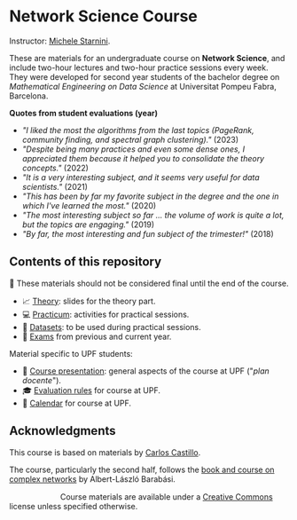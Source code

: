 # Network Science Course

Instructor: [Michele Starnini](https://scholar.google.com/citations?user=duBif0oAAAAJ).

These are materials for an undergraduate course on **Network Science**, and include two-hour lectures and two-hour practice sessions every week. They were developed for second year students of the bachelor degree on *Mathematical Engineering on Data Science* at Universitat Pompeu Fabra, Barcelona.

**Quotes from student evaluations (year)**

* *"I liked the most the algorithms from the last topics (PageRank, community finding, and spectral graph clustering)."* (2023)
* *"Despite being many practices and even some dense ones, I appreciated them because it helped you to consolidate the theory
concepts."* (2022)
* *"It is a very interesting subject, and it seems very useful for data scientists."* (2021)
* *"This has been by far my favorite subject in the degree and the one in which I've learned the most."* (2020)
* *"The most interesting subject so far ... the volume of work is quite a lot, but the topics are engaging."* (2019)
* *"By far, the most interesting and fun subject of the trimester!"* (2018)

## Contents of this repository

:construction: These materials should not be considered final until the end of the course.

* :chart_with_upwards_trend: [Theory](theory/README.md): slides for the theory part.
* :computer: [Practicum](practicum/README.md): activities for practical sessions.
* :file_folder: [Datasets](practicum/data/README.md): to be used during practical sessions.
* :pencil: [Exams](exams/README.md) from previous and current year.

Material specific to UPF students:

* :scroll: [Course presentation](upf/upf-course-presentation.md): general aspects of the course at UPF ("*plan docente*").
* :mortar_board: [Evaluation rules](upf/upf-evaluation.md) for course at UPF.
* :calendar: [Calendar](upf/upf-calendar.md) for course at UPF.

## Acknowledgments

This course is based on materials by [Carlos Castillo](https://chato.cl/).

The course, particularly the second half, follows the [book and course on complex networks](https://www.barabasilab.com/course) by Albert-László Barabási.

[<img src="upf/cc-by-80x15.png" width="80" height="15" hspace="4"/>](https://creativecommons.org/licenses/by/4.0/) Course materials are available under a [Creative Commons](https://creativecommons.org/licenses/by/4.0/) license unless specified otherwise.
